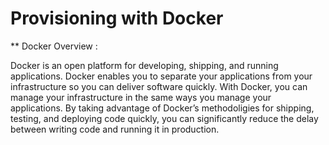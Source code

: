 # Provisioning with Docker

** Docker Overview :

Docker is an open platform for developing, shipping, and running applications. Docker enables you to separate your applications from your infrastructure so you can deliver software quickly. With Docker, you can manage your infrastructure in the same ways you manage your applications. By taking advantage of Docker’s methodoligies for shipping, testing, and deploying code quickly, you can significantly reduce the delay between writing code and running it in production.
